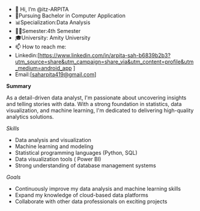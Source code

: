 - 👋 Hi, I’m @itz-ARPITA
- 🙇Pursuing Bachelor in Computer Application
- 📊Specialization:Data Analysis
- 👩‍💻Semester:4th Semester 
- 🎓University: Amity University 
- 📫 How to reach me:
- Linkedin:[https://www.linkedin.com/in/arpita-sah-b6839b2b3?utm_source=share&utm_campaign=share_via&utm_content=profile&utm_medium=android_app ]
- Email:[saharpita419@gmail.com]


**Summary**

As a detail-driven data analyst, I'm passionate about uncovering insights and telling stories with data. With a strong foundation in statistics, data visualization, and machine learning, I'm dedicated to delivering high-quality analytics solutions.

*Skills*
- Data analysis and visualization
- Machine learning and modeling
- Statistical programming languages (Python, SQL)
- Data visualization tools ( Power BI)
- Strong understanding of database management systems

*Goals*
- Continuously improve my data analysis and machine learning skills
- Expand my knowledge of cloud-based data platforms
- Collaborate with other data professionals on exciting projects


